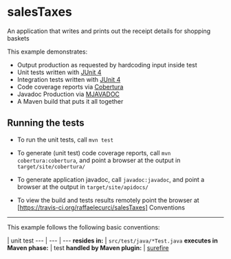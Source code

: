 salesTaxes
===========================

An application that writes and prints out the receipt details for shopping baskets

This example demonstrates:

* Output production as requested by hardcoding input inside test
* Unit tests written with [JUnit 4](http://junit.org/)
* Integration tests written with [JUnit 4](http://junit.org/)
* Code coverage reports via [Cobertura](http://cobertura.github.io/cobertura/)
* Javadoc Production via [MJAVADOC](http://maven.apache.org/plugins/maven-javadoc-plugin/)
* A Maven build that puts it all together

Running the tests
-----------------

* To run the unit tests, call `mvn test`
* To generate (unit test) code coverage reports, call `mvn cobertura:cobertura`, and point a browser at the output in `target/site/cobertura/`
* To generate application javadoc, call `javadoc:javadoc`, and point a browser at the output in `target/site/apidocs/`

* To view the build and tests results remotely point the browser at [https://travis-ci.org/raffaelecurci/salesTaxes]
Conventions
-----------

This example follows the following basic conventions:

 | unit test 
--- | --- | ---
__resides in:__ | `src/test/java/*Test.java` 
__executes in Maven phase:__ | test 
__handled by Maven plugin:__ | [surefire](http://maven.apache.org/surefire/maven-surefire-plugin/) 

